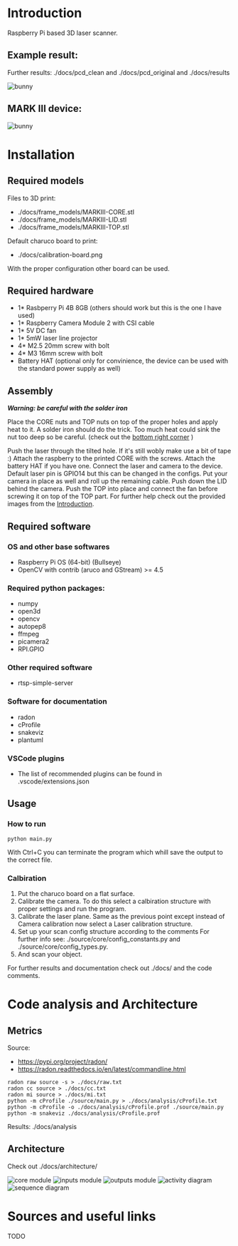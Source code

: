 # Introduction
Raspberry Pi based 3D laser scanner.

## Example result:
Further results: ./docs/pcd_clean and ./docs/pcd_original and ./docs/results

![bunny](./docs/results/bunny.gif)

## MARK III device:
![bunny](./docs/frame_models/print.png)

# Installation

## Required models

Files to 3D print:
 - ./docs/frame_models/MARKIII-CORE.stl
 - ./docs/frame_models/MARKIII-LID.stl
 - ./docs/frame_models/MARKIII-TOP.stl

Default charuco board to print:
 - ./docs/calibration-board.png

With the proper configuration other board can be used.

## Required hardware
 - 1* Rasbperry Pi 4B 8GB (others should work but this is the one I have used)
 - 1* Raspberry Camera Module 2 with CSI cable
 - 1* 5V DC fan
 - 1* 5mW laser line projector
 - 4* M2.5 20mm screw with bolt
 - 4* M3 16mm screw with bolt 
 - Battery HAT (optional only for convinience, the device can be used with the standard power supply as well)

## Assembly
***Warning: be careful with the solder iron***

Place the CORE nuts and TOP nuts on top of the proper holes and apply heat to it. A solder iron should do the trick. Too much heat could sink the nut too deep so be careful. (check out the [bottom right corner](#mark-iii-device) )

Push the laser through the tilted hole. If it's still wobly make use a bit of tape :)
Attach the raspberry to the printed CORE with the screws.
Attach the battery HAT if you have one.
Connect the laser and camera to the device. Default laser pin is GPIO14 but this can be changed in the configs.
Put your camera in place as well and roll up the remaining cable. Push down the LID behind the camera.
Push the TOP into place and connect the fan before screwing it on top of the TOP part.
For further help check out the provided images from the [Introduction](#introduction).

## Required software

### OS and other base softwares
 - Raspberry Pi OS (64-bit) (Bullseye)
 - OpenCV with contrib (aruco and GStream) >= 4.5
### Required python packages:
 - numpy
 - open3d
 - opencv
 - autopep8
 - ffmpeg
 - picamera2
 - RPI.GPIO
### Other required software
 - rtsp-simple-server
### Software for documentation
 - radon
 - cProfile
 - snakeviz
 - plantuml
### VSCode plugins
 - The list of recommended plugins can be found in .vscode/extensions.json

## Usage
### How to run
```
python main.py
```
With Ctrl+C you can terminate the program which whill save the output to the correct file.

### Calbiration
1. Put the charuco board on a flat surface.
2. Calibrate the camera. To do this select a calbiration structure with proper settings and run the program.
3. Calibrate the laser plane. Same as the previous point except instead of Camera calibration now select a Laser calibration structure.
4. Set up your scan config structure according to the comments For further info see: ./source/core/config_constants.py and ./source/core/config_types.py.
5. And scan your object.

For further results and documentation check out ./docs/ and the code comments.

# Code analysis and Architecture

## Metrics
Source:
 - https://pypi.org/project/radon/
 - https://radon.readthedocs.io/en/latest/commandline.html

```
radon raw source -s > ./docs/raw.txt
radon cc source > ./docs/cc.txt
radon mi source > ./docs/mi.txt
python -m cProfile ./source/main.py > ./docs/analysis/cProfile.txt
python -m cProfile -o ./docs/analysis/cProfile.prof ./source/main.py
python -m snakeviz ./docs/analysis/cProfile.prof
```
Results: ./docs/analysis

## Architecture
Check out ./docs/architecture/

![core module](./docs/architecture/exports/1-core.png)
![inputs module](./docs/architecture/exports/2-inputs.png)
![outputs module](./docs/architecture/exports/3-outputs.png)
![activity diagram](./docs/architecture/exports/4-flowchart.png)
![sequence diagram](./docs/architecture/exports/5-sequence.png)

# Sources and useful links
TODO